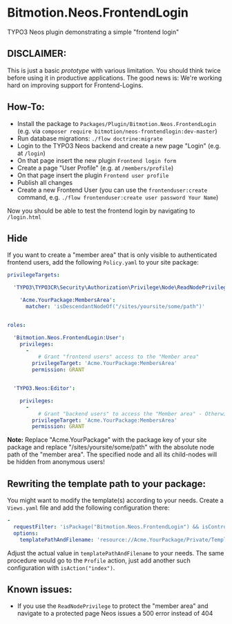 Bitmotion.Neos.FrontendLogin
===========================

TYPO3 Neos plugin demonstrating a simple "frontend login"

DISCLAIMER:
-----------

This is just a basic *prototype* with various limitation. You should think twice before using it in productive applications.
The good news is: We're working hard on improving support for Frontend-Logins.

How-To:
-------

* Install the package to ``Packages/Plugin/Bitmotion.Neos.FrontendLogin`` (e.g. via ``composer require bitmotion/neos-frontendlogin:dev-master``)
* Run database migrations: ``./flow doctrine:migrate``
* Login to the TYPO3 Neos backend and create a new page "Login" (e.g. at ``/login``)
* On that page insert the new plugin ``Frontend login form``
* Create a page "User Profile" (e.g. at ``/members/profile``)
* On that page insert the plugin ``Frontend user profile``
* Publish all changes
* Create a new Frontend User (you can use the ``frontenduser:create`` command, e.g. ``./flow frontenduser:create user password Your Name``)

Now you should be able to test the frontend login by navigating to ``/login.html``

Hide 
----------------

If you want to create a "member area" that is only visible to authenticated frontend users, add the following ``Policy.yaml`` to your site package:

```yaml
privilegeTargets:

  'TYPO3\TYPO3CR\Security\Authorization\Privilege\Node\ReadNodePrivilege':

    'Acme.YourPackage:MembersArea':
      matcher: 'isDescendantNodeOf("/sites/yoursite/some/path")'


roles:

  'Bitmotion.Neos.FrontendLogin:User':
    privileges:
      -
          # Grant "frontend users" access to the "Member area"
        privilegeTarget: 'Acme.YourPackage:MembersArea'
        permission: GRANT


  'TYPO3.Neos:Editor':

    privileges:
      -
          # Grant "backend users" to access the "Member area" - Otherwise those pages would be hidden in the backend, too!
        privilegeTarget: 'Acme.YourPackage:MembersArea'
        permission: GRANT
```

**Note:** Replace "Acme.YourPackage" with the package key of your site package and replace "/sites/yoursite/some/path" with the absolute node path of the "member area". The specified node and all its child-nodes will be hidden from anonymous users!

Rewriting the template path to your package:
--------------------------------------------

You might want to modify the template(s) according to your needs. Create a ``Views.yaml`` file and
add the following configuration there:

```yaml
-
  requestFilter: 'isPackage("Bitmotion.Neos.FrontendLogin") && isController("Login") && isAction("index")'
  options:
    templatePathAndFilename: 'resource://Acme.YourPackage/Private/Templates/Login/Index.html'
```

Adjust the actual value in ``templatePathAndFilename`` to your needs. The same procedure would go
to the ``Profile`` action, just add another such configuration with ``isAction("index")``.

Known issues:
-------------

* If you use the ``ReadNodePrivilege`` to protect the "member area" and navigate to a protected page Neos issues a 500 error instead of 404
